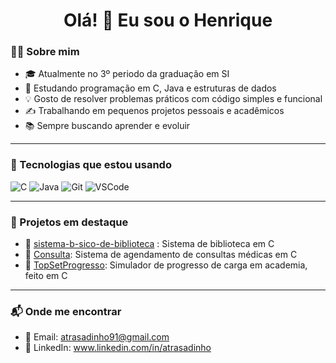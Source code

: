 <h1 align="center">Olá! 👋 Eu sou o Henrique</h1>

### 👨‍💻 Sobre mim

- 🎓 Atualmente no 3º periodo da graduação em SI
- 🧠 Estudando programação em C, Java e estruturas de dados
- 💡 Gosto de resolver problemas práticos com código simples e funcional
- ✍️ Trabalhando em pequenos projetos pessoais e acadêmicos
- 📚 Sempre buscando aprender e evoluir

---

### 🚀 Tecnologias que estou usando

![C](https://img.shields.io/badge/C-00599C?style=for-the-badge&logo=c&logoColor=white)
![Java](https://img.shields.io/badge/Java-ED8B00?style=for-the-badge&logo=java&logoColor=white)
![Git](https://img.shields.io/badge/Git-F05032?style=for-the-badge&logo=git&logoColor=white)
![VSCode](https://img.shields.io/badge/VSCode-007ACC?style=for-the-badge&logo=visual-studio-code&logoColor=white)

---

### 📌 Projetos em destaque

- 🔹 [sistema-b-sico-de-biblioteca](https://github.com/atrasadinh/sistema-b-sico-de-biblioteca) : Sistema de biblioteca em C
- 🔹 [Consulta](https://github.com/atrasadinh/Consulta): Sistema de agendamento de consultas médicas em C
- 🔹 [TopSetProgresso](https://github.com/atrasadinh/TopSetProgresso): Simulador de progresso de carga em academia, feito em C

---

### 📬 Onde me encontrar

- 📧 Email: atrasadinho91@gmail.com
- 💼 LinkedIn: www.linkedin.com/in/atrasadinho
